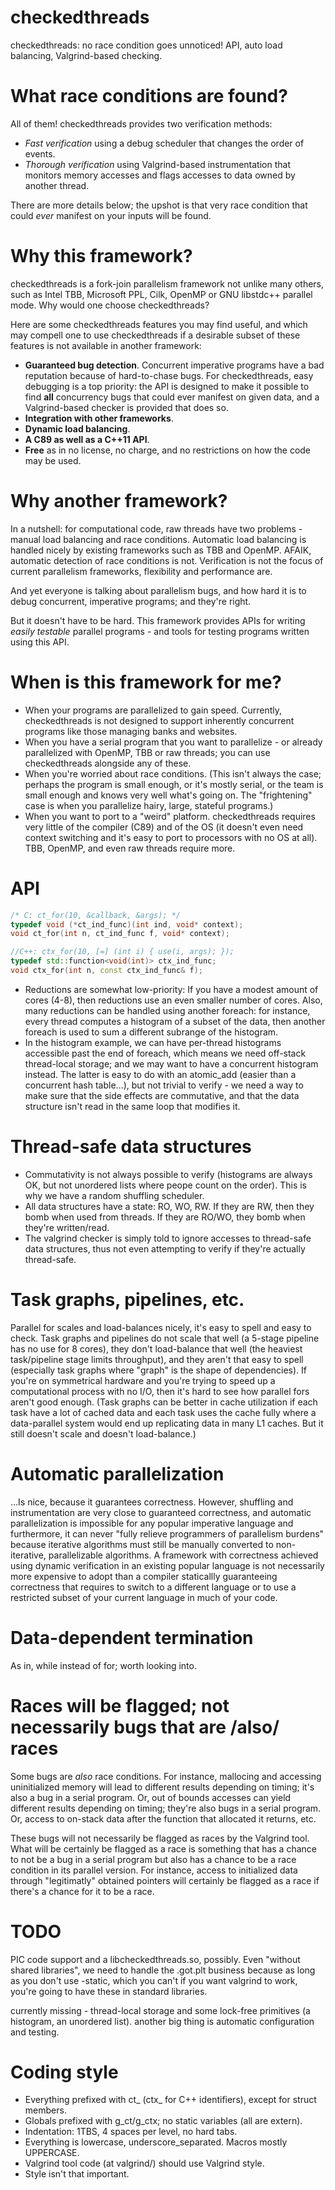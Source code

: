 checkedthreads
==============

checkedthreads: no race condition goes unnoticed! API, auto load balancing, Valgrind-based checking.

What race conditions are found?
===============================

All of them! checkedthreads provides two verification methods:

* *Fast verification* using a debug scheduler that changes the order of events.
* *Thorough verification* using Valgrind-based instrumentation that monitors memory accesses
  and flags accesses to data owned by another thread.

There are more details below; the upshot is that very race condition that could *ever* manifest on your inputs
will be found.

Why this framework?
===================

checkedthreads is a fork-join parallelism framework not unlike many others, such as Intel TBB,
Microsoft PPL, Cilk, OpenMP or GNU libstdc++ parallel mode. Why would one choose checkedthreads?

Here are some checkedthreads features you may find useful, and which may compell one to use
checkedthreads if a desirable subset of these features is not available in another framework:

* **Guaranteed bug detection**. Concurrent imperative programs have a bad reputation because of
  hard-to-chase bugs. For checkedthreads, easy debugging is a top priority: the API is designed
  to make it possible to find **all** concurrency bugs that could ever manifest on given data,
  and a Valgrind-based checker is provided that does so.
* **Integration with other frameworks**.
* **Dynamic load balancing**.
* **A C89 as well as a C++11 API**.
* **Free** as in no license, no charge, and no restrictions on how the code may be used.

Why another framework?
======================

In a nutshell: for computational code, raw threads have two problems - manual load balancing
and race conditions. Automatic load balancing is handled nicely by existing frameworks
such as TBB and OpenMP. AFAIK, automatic detection of race conditions is not. Verification
is not the focus of current parallelism frameworks, flexibility and performance are.

And yet everyone is talking about parallelism bugs, and how hard it is to debug concurrent,
imperative programs; and they're right.

But it doesn't have to be hard. This framework provides APIs for writing *easily testable*
parallel programs - and tools for testing programs written using this API.

When is this framework for me?
==============================

* When your programs are parallelized to gain speed. Currently, checkedthreads is not designed
  to support inherently concurrent programs like those managing banks and websites.
* When you have a serial program that you want to parallelize - or already
  parallelized with OpenMP, TBB or raw threads; you can use checkedthreads alongside any of these.
* When you're worried about race conditions. (This isn't always the case; perhaps the program
  is small enough, or it's mostly serial, or the team is small enough and knows very well
  what's going on. The "frightening" case is when you parallelize hairy, large, stateful programs.)
* When you want to port to a "weird" platform. checkedthreads requires very little of the compiler
  (C89) and of the OS (it doesn't even need context switching and it's easy to port to processors
  with no OS at all). TBB, OpenMP, and even raw threads require more.

API
===

```C++
/* C: ct_for(10, &callback, &args); */
typedef void (*ct_ind_func)(int ind, void* context);
void ct_for(int n, ct_ind_func f, void* context);

//C++: ctx_for(10, [=] (int i) { use(i, args); });
typedef std::function<void(int)> ctx_ind_func;
void ctx_for(int n, const ctx_ind_func& f);
```

* Reductions are somewhat low-priority:
  If you have a modest amount of cores (4-8), then reductions use an even smaller number of cores. Also, many reductions
  can be handled using another foreach: for instance, every thread computes a histogram of a subset of the data,
  then another foreach is used to sum a different subrange of the histogram.
* In the histogram example, we can have per-thread histograms accessible past the end of foreach, which means
  we need off-stack thread-local storage; and we may want to have a concurrent histogram instead. The latter
  is easy to do with an atomic_add (easier than a concurrent hash table...), but not trivial to verify - we
  need a way to make sure that the side effects are commutative, and that the data structure isn't read in the
  same loop that modifies it.

Thread-safe data structures
===========================

* Commutativity is not always possible to verify (histograms are always OK, but not unordered lists where peope count
  on the order). This is why we have a random shuffling scheduler.
* All data structures have a state: RO, WO, RW. If they are RW, then they bomb when used from threads. If they are RO/WO,
  they bomb when they're written/read.
* The valgrind checker is simply told to ignore accesses to thread-safe data structures, thus not even attempting
  to verify if they're actually thread-safe.
  
Task graphs, pipelines, etc.
============================

Parallel for scales and load-balances nicely, it's easy to spell and easy to check. Task graphs and pipelines
do not scale that well (a 5-stage pipeline has no use for 8 cores), they don't load-balance that well (the
heaviest task/pipeline stage limits throughput), and they aren't that easy to spell (especially task graphs
where "graph" is the shape of dependencies). If you're on symmetrical hardware and you're trying to speed up
a computational process with no I/O, then it's hard to see how parallel fors aren't good enough.
(Task graphs can be better in cache utilization if each task have a lot of cached data and each task uses
the cache fully where a data-parallel system would end up replicating data in many L1 caches. But it still
doesn't scale and doesn't load-balance.) 

Automatic parallelization
=========================

...Is nice, because it guarantees correctness. However, shuffling and instrumentation are very close to
guaranteed correctness, and automatic parallelization is impossible for any popular imperative language
and furthermore, it can never "fully relieve programmers of parallelism burdens" because iterative algorithms
must still be manually converted to non-iterative, parallelizable algorithms. A framework with correctness
achieved using dynamic verification in an existing popular language is not necessarily more expensive to
adopt than a compiler staticallly guaranteeing correctness that requires to switch to a different
language or to use a restricted subset of your current language in much of your code.

Data-dependent termination
==========================

As in, while instead of for; worth looking into.

Races will be flagged; not necessarily bugs that are /also/ races
=================================================================

Some bugs are *also* race conditions. For instance, mallocing and accessing uninitialized memory
will lead to different results depending on timing; it's also a bug in a serial program. Or,
out of bounds accesses can yield different results depending on timing; they're also bugs
in a serial program. Or, access to on-stack data after the function that allocated it returns, etc.

These bugs will not necessarily be flagged as races by the Valgrind tool. What will be certainly be flagged
as a race is something that has a chance to not be a bug in a serial program but also has a chance
to be a race condition in its parallel version. For instance, access to initialized data through
"legitimatly" obtained pointers will certainly be flagged as a race if there's a chance for it
to be a race.

TODO
====

PIC code support and a libcheckedthreads.so, possibly. Even "without shared libraries",
we need to handle the .got.plt business because as long as you don't use -static, which
you can't if you want valgrind to work, you're going to have these in standard libraries.

currently missing - thread-local storage and some lock-free primitives
(a histogram, an unordered list). another big thing is automatic configuration
and testing.

Coding style
============

* Everything prefixed with ct_ (ctx_ for C++ identifiers), except for struct members.
* Globals prefixed with g_ct/g_ctx; no static variables (all are extern).
* Indentation: 1TBS, 4 spaces per level, no hard tabs.
* Everything is lowercase, underscore_separated. Macros mostly UPPERCASE.
* Valgrind tool code (at valgrind/) should use Valgrind style.
* Style isn't that important.
